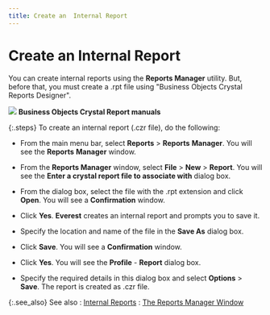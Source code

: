 ```yaml
---
title: Create an  Internal Report
---
```


# Create an Internal Report


You can create internal reports using the **Reports 
 Manager** utility. But, before that, you must create a .rpt  file using "Business Objects Crystal Reports Designer".


![]({{site.rmgr_baseurl}}/img/refer.gif) **Business Objects Crystal Report 
 manuals**


{:.steps}
To create an internal report (.czr file),  do the following:

- From the main  menu bar, select **Reports** >  **Reports** **Manager**.  You will see the **Reports** **Manager** window.
- From the **Reports Manager** window, select **File** > **New**  > **Report**. You will see the  **Enter a crystal report file to associate 
 with** dialog box.
- From the dialog  box, select the file with the .rpt extension and click **Open**.  You will see a **Confirmation** window.
- Click **Yes**. **Everest**  creates an internal report and prompts you to save it.
- Specify the  location and name of the file in the **Save 
 As** dialog box.
- Click **Save**. You will see a **Confirmation**  window.
- Click **Yes**. You will see the **Profile** - **Report** dialog box.


- Specify the  required details in this dialog box and select **Options**  > **Save**. The report is created  as .czr file.



{:.see_also}
See also
: [Internal  Reports]({{site.rmgr_baseurl}}/manager/window/creating-reports/internal-reports/internal_reports_reports_manager.html)
: [The  Reports Manager Window]({{site.rmgr_baseurl}}/manager/window/report_manager_graphic_user_interface.html)
